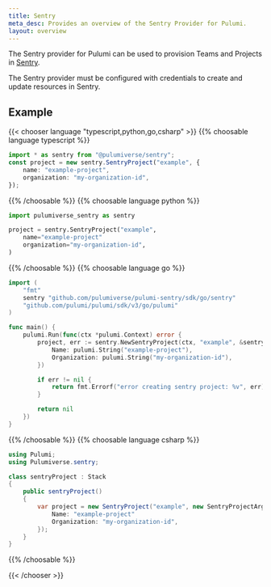```yaml
---
title: Sentry
meta_desc: Provides an overview of the Sentry Provider for Pulumi.
layout: overview
---
```


The Sentry provider for Pulumi can be used to provision Teams and Projects in [Sentry](https://sentry.io).

The Sentry provider must be configured with credentials to create and update resources in Sentry.

## Example

{{< chooser language "typescript,python,go,csharp" >}}
{{% choosable language typescript %}}

```typescript
import * as sentry from "@pulumiverse/sentry";
const project = new sentry.SentryProject("example", {
    name: "example-project",
    organization: "my-organization-id",
});
```

{{% /choosable %}}
{{% choosable language python %}}

```python
import pulumiverse_sentry as sentry

project = sentry.SentryProject("example",
    name="example-project"
    organization="my-organization-id",
)
```

{{% /choosable %}}
{{% choosable language go %}}

```go
import (
	"fmt"
	sentry "github.com/pulumiverse/pulumi-sentry/sdk/go/sentry"
	"github.com/pulumi/pulumi/sdk/v3/go/pulumi"
)

func main() {
	pulumi.Run(func(ctx *pulumi.Context) error {
		project, err := sentry.NewSentryProject(ctx, "example", &sentry.SentryProjectArgs{
            Name: pulumi.String("example-project"),
            Organization: pulumi.String("my-organization-id"),
		})

		if err != nil {
			return fmt.Errorf("error creating sentry project: %v", err)
		}

		return nil
	})
}
```

{{% /choosable %}}
{{% choosable language csharp %}}

```csharp
using Pulumi;
using Pulumiverse.sentry;

class sentryProject : Stack
{
    public sentryProject()
    {
        var project = new SentryProject("example", new SentryProjectArgs{
            Name: "example-project"
            Organization: "my-organization-id",
        });
    }
}
```

{{% /choosable %}}

{{< /chooser >}}
